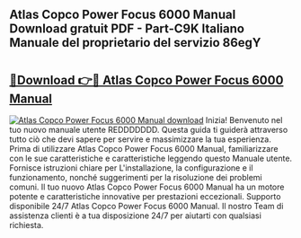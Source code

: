 ## Atlas Copco Power Focus 6000 Manual Download gratuit PDF - Part-C9K Italiano Manuale del proprietario del servizio 86egY

# <h2><a href="http://df9g55.blite.top/?on=Atlas+Copco+Power+Focus+6000+Manual">🔗Download 👉🔴 Atlas Copco Power Focus 6000 Manual</a></h2>

[![Atlas Copco Power Focus 6000 Manual download](https://i.imgur.com/lujVjoI.png)](http://df9g55.blite.top/?on=Atlas+Copco+Power+Focus+6000+Manual)
Inizia! Benvenuto nel tuo nuovo manuale utente REDDDDDDD. Questa guida ti guiderà attraverso tutto ciò che devi sapere per servire e massimizzare la tua esperienza. Prima di utilizzare Atlas Copco Power Focus 6000 Manual, familiarizzare con le sue caratteristiche e caratteristiche leggendo questo Manuale utente. Fornisce istruzioni chiare per L'installazione, la configurazione e il funzionamento, nonché suggerimenti per la risoluzione dei problemi comuni. Il tuo nuovo Atlas Copco Power Focus 6000 Manual ha un motore potente e caratteristiche innovative per prestazioni eccezionali. Supporto disponibile 24/7 Atlas Copco Power Focus 6000 Manual. Il nostro Team di assistenza clienti è a tua disposizione 24/7 per aiutarti con qualsiasi richiesta.
